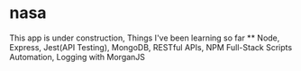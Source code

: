 # nasa
This app is under construction,
Things I've been learning so far
** Node, Express, Jest(API Testing), MongoDB, RESTful APIs, NPM Full-Stack Scripts Automation, Logging with MorganJS
